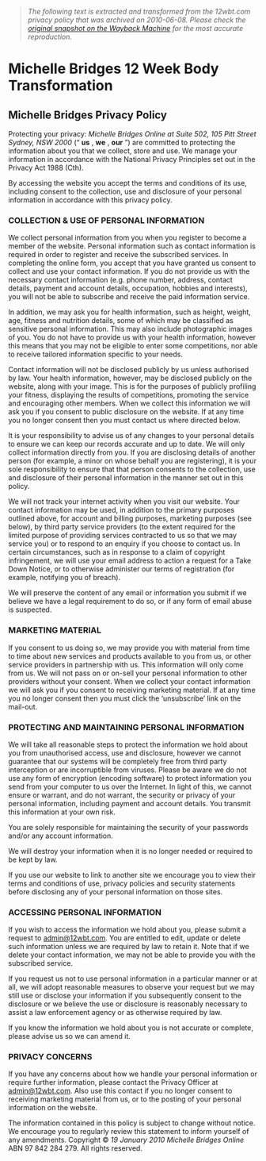 > *The following text is extracted and transformed from the 12wbt.com privacy policy that was archived on 2010-06-08. Please check the [original snapshot on the Wayback Machine](https://web.archive.org/web/20100608140434id_/http%3A//www.12wbt.com/privacy) for the most accurate reproduction.*

# Michelle Bridges 12 Week Body Transformation

## Michelle Bridges Privacy Policy

Protecting your privacy: _Michelle Bridges Online at Suite 502, 105 Pitt Street Sydney, NSW 2000_ (“ **us** , **we** , **our** ”) are committed to protecting the information about you that we collect, store and use. We manage your information in accordance with the National Privacy Principles set out in the Privacy Act 1988 (Cth).

By accessing the website you accept the terms and conditions of its use, including consent to the collection, use and disclosure of your personal information in accordance with this privacy policy.

### COLLECTION & USE OF PERSONAL INFORMATION

We collect personal information from you when you register to become a member of the website. Personal information such as contact information is required in order to register and receive the subscribed services. In completing the online form, you accept that you have granted us consent to collect and use your contact information. If you do not provide us with the necessary contact information (e.g. phone number, address, contact details, payment and account details, occupation, hobbies and interests), you will not be able to subscribe and receive the paid information service.

In addition, we may ask you for health information, such as height, weight, age, fitness and nutrition details, some of which may be classified as sensitive personal information. This may also include photographic images of you. You do not have to provide us with your health information, however this means that you may not be eligible to enter some competitions, nor able to receive tailored information specific to your needs.

Contact information will not be disclosed publicly by us unless authorised by law. Your health information, however, may be disclosed publicly on the website, along with your image. This is for the purposes of publicly profiling your fitness, displaying the results of competitions, promoting the service and encouraging other members. When we collect this information we will ask you if you consent to public disclosure on the website. If at any time you no longer consent then you must contact us where directed below.

It is your responsibility to advise us of any changes to your personal details to ensure we can keep our records accurate and up to date. We will only collect information directly from you. If you are disclosing details of another person (for example, a minor on whose behalf you are registering), it is your sole responsibility to ensure that that person consents to the collection, use and disclosure of their personal information in the manner set out in this policy.

We will not track your internet activity when you visit our website. Your contact information may be used, in addition to the primary purposes outlined above, for account and billing purposes, marketing purposes (see below), by third party service providers (to the extent required for the limited purpose of providing services contracted to us so that we may service you) or to respond to an enquiry if you choose to contact us. In certain circumstances, such as in response to a claim of copyright infringement, we will use your email address to action a request for a Take Down Notice, or to otherwise administer our terms of registration (for example, notifying you of breach).

We will preserve the content of any email or information you submit if we believe we have a legal requirement to do so, or if any form of email abuse is suspected.

### MARKETING MATERIAL

If you consent to us doing so, we may provide you with material from time to time about new services and products available to you from us, or other service providers in partnership with us. This information will only come from us. We will not pass on or on-sell your personal information to other providers without your consent. When we collect your contact information we will ask you if you consent to receiving marketing material. If at any time you no longer consent then you must click the ‘unsubscribe’ link on the mail-out.

### PROTECTING AND MAINTAINING PERSONAL INFORMATION

We will take all reasonable steps to protect the information we hold about you from unauthorised access, use and disclosure, however we cannot guarantee that our systems will be completely free from third party interception or are incorruptible from viruses. Please be aware we do not use any form of encryption (encoding software) to protect information you send from your computer to us over the Internet. In light of this, we cannot ensure or warrant, and do not warrant, the security or privacy of your personal information, including payment and account details. You transmit this information at your own risk.

You are solely responsible for maintaining the security of your passwords and/or any account information.

We will destroy your information when it is no longer needed or required to be kept by law.

If you use our website to link to another site we encourage you to view their terms and conditions of use, privacy policies and security statements before disclosing any of your personal information on those sites.

### ACCESSING PERSONAL INFORMATION

If you wish to access the information we hold about you, please submit a request to [admin@12wbt.com](mailto:admin@12wbt.com). You are entitled to edit, update or delete such information unless we are required by law to retain it. Note that if we delete your contact information, we may not be able to provide you with the subscribed service.

If you request us not to use personal information in a particular manner or at all, we will adopt reasonable measures to observe your request but we may still use or disclose your information if you subsequently consent to the disclosure or we believe the use or disclosure is reasonably necessary to assist a law enforcement agency or as otherwise required by law.

If you know the information we hold about you is not accurate or complete, please advise us so we can amend it.

### PRIVACY CONCERNS

If you have any concerns about how we handle your personal information or require further information, please contact the Privacy Officer at [admin@12wbt.com](mailto:admin@12wbt.com). Also use this contact if you no longer consent to receiving marketing material from us, or to the posting of your personal information on the website.

The information contained in this policy is subject to change without notice. We encourage you to regularly review this statement to inform yourself of any amendments. Copyright © _19 January 2010 Michelle Bridges Online_ ABN 97 842 284 279. All rights reserved.
